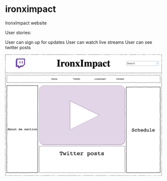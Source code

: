 # ironximpact

IronxImpact website

User stories:

User can sign up for updates
User can watch live streams
User can see twitter posts

![Wireframe](IronxImpact.png)
